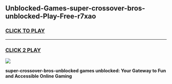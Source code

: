 
## Unblocked-Games-super-crossover-bros-unblocked-Play-Free-r7xao
<h3>
<a href="https://premium76.site?title=super-crossover-bros-unblocked&ref=21A">CLICK TO PLAY</a></h3>
<hr>

<h3>
<a href="https://premium76.site?title=super-crossover-bros-unblocked&ref=21A">CLICK 2 PLAY</a>
  
</h3>

<a href="https://premium76.site?title=super-crossover-bros-unblocked&ref=21A"><img src="https://clearcache.store/games.png"></a>


**super-crossover-bros-unblocked games unblocked: Your Gateway to Fun and Accessible Online Gaming**
